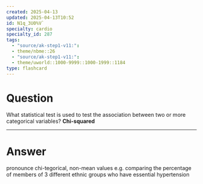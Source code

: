 ```yaml
---
created: 2025-04-13
updated: 2025-04-13T10:52
id: N1q_3U0%V`
specialty: cardio
specialty_id: 287
tags:
  - "source/ak-step1-v11:": 
  - theme/nbme::26
  - "source/ak-step1-v11:": 
  - theme/uworld::1000-9999::1000-1999::1184
type: flashcard
---
```


# Question
What statistical test is used to test the association between two or more categorical variables?    **Chi-squared**

---

# Answer
pronounce chi-tegorical, non-mean values  e.g. comparing the percentage of members of 3 different ethnic groups who have essential hypertension